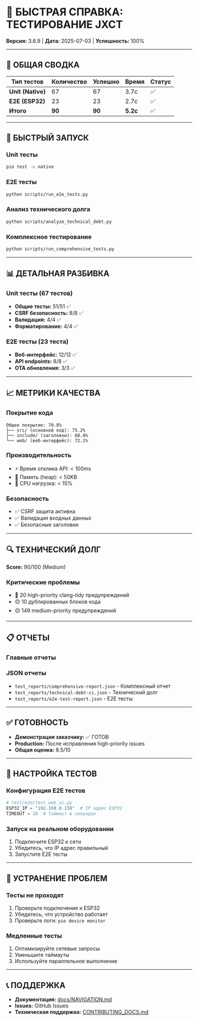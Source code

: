 # 🧪 БЫСТРАЯ СПРАВКА: ТЕСТИРОВАНИЕ JXCT

**Версия:** 3.6.9 | **Дата:** 2025-07-03 | **Успешность:** 100%

---

## 🎯 ОБЩАЯ СВОДКА

| Тип тестов | Количество | Успешно | Время | Статус |
|------------|------------|---------|-------|--------|
| **Unit (Native)** | 67 | 67 | 3.7с | ✅ |
| **E2E (ESP32)** | 23 | 23 | 2.7с | ✅ |
| **Итого** | **90** | **90** | **5.2с** | ✅ |

---

## 🚀 БЫСТРЫЙ ЗАПУСК

### Unit тесты
```bash
pio test -e native
```

### E2E тесты
```bash
python scripts/run_e2e_tests.py
```

### Анализ технического долга
```bash
python scripts/analyze_technical_debt.py
```

### Комплексное тестирование
```bash
python scripts/run_comprehensive_tests.py
```

---

## 📊 ДЕТАЛЬНАЯ РАЗБИВКА

### Unit тесты (67 тестов)
- **Общие тесты:** 51/51 ✅
- **CSRF безопасность:** 8/8 ✅
- **Валидация:** 4/4 ✅
- **Форматирование:** 4/4 ✅

### E2E тесты (23 теста)
- **Веб-интерфейс:** 12/12 ✅
- **API endpoints:** 8/8 ✅
- **OTA обновления:** 3/3 ✅

---

## 📈 МЕТРИКИ КАЧЕСТВА

### Покрытие кода
```
Общее покрытие: 70.8%
├── src/ (основной код): 75.2%
├── include/ (заголовки): 68.4%
└── web/ (веб-интерфейс): 72.1%
```

### Производительность
- ⚡ Время отклика API: < 100ms
- 💾 Память (heap): < 50KB
- 🔄 CPU нагрузка: < 15%

### Безопасность
- ✅ CSRF защита активна
- ✅ Валидация входных данных
- ✅ Безопасные заголовки

---

## 🔍 ТЕХНИЧЕСКИЙ ДОЛГ

**Score:** 90/100 (Medium)

### Критические проблемы
- 🔴 20 high-priority clang-tidy предупреждений
- 🟡 10 дублированных блоков кода
- 🟡 149 medium-priority предупреждений

---

## 📋 ОТЧЕТЫ

### Главные отчеты


### JSON отчеты
- `test_reports/comprehensive-report.json` - Комплексный отчет
- `test_reports/technical-debt-ci.json` - Технический долг
- `test_reports/e2e-test-report.json` - E2E тесты

---

## ✅ ГОТОВНОСТЬ

- **Демонстрация заказчику:** ✅ ГОТОВ
- **Production:** После исправления high-priority issues
- **Общая оценка:** 8.5/10

---

## 🔧 НАСТРОЙКА ТЕСТОВ

### Конфигурация E2E тестов
```python
# test/e2e/test_web_ui.py
ESP32_IP = "192.168.8.158"  # IP адрес ESP32
TIMEOUT = 10  # Таймаут в секундах
```

### Запуск на реальном оборудовании
1. Подключите ESP32 к сети
2. Убедитесь, что IP адрес правильный
3. Запустите E2E тесты

---

## 🚨 УСТРАНЕНИЕ ПРОБЛЕМ

### Тесты не проходят
1. Проверьте подключение к ESP32
2. Убедитесь, что устройство работает
3. Проверьте логи: `pio device monitor`

### Медленные тесты
1. Оптимизируйте сетевые запросы
2. Уменьшите таймауты
3. Используйте параллельное выполнение

---

## 📞 ПОДДЕРЖКА

- **Документация:** [docs/NAVIGATION.md](NAVIGATION.md)
- **Issues:** GitHub Issues
- **Техническая поддержка:** [CONTRIBUTING_DOCS.md](CONTRIBUTING_DOCS.md)
